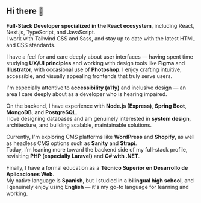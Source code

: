 ## Hi there 👋

**Full-Stack Developer specialized in the React ecosystem**, including React, Next.js, TypeScript, and JavaScript.  
I work with Tailwind CSS and Sass, and stay up to date with the latest HTML and CSS standards.

I have a feel for and care deeply about user interfaces — having spent time studying **UX/UI principles** and working with design tools like **Figma** and **Illustrator**, with occasional use of **Photoshop**. I enjoy crafting intuitive, accessible, and visually appealing frontends that truly serve users.

I'm especially attentive to **accessibility (a11y)** and inclusive design — an area I care deeply about as a developer who is hearing impaired.

On the backend, I have experience with **Node.js (Express)**, **Spring Boot**, **MongoDB**, and **PostgreSQL**.  
I love designing databases and am genuinely interested in **system design**, architecture, and building scalable, maintainable solutions.

Currently, I'm exploring CMS platforms like **WordPress** and **Shopify**, as well as headless CMS options such as **Sanity** and **Strapi**.  
Today, I’m leaning more toward the backend side of my full-stack profile, revisiting **PHP (especially Laravel)** and **C# with .NET**.

Finally, I have a formal education as a **Técnico Superior en Desarrollo de Aplicaciones Web**.  
My native language is **Spanish**, but I studied in a **bilingual high school**, and I genuinely enjoy using **English** — it's my go-to language for learning and working.  
